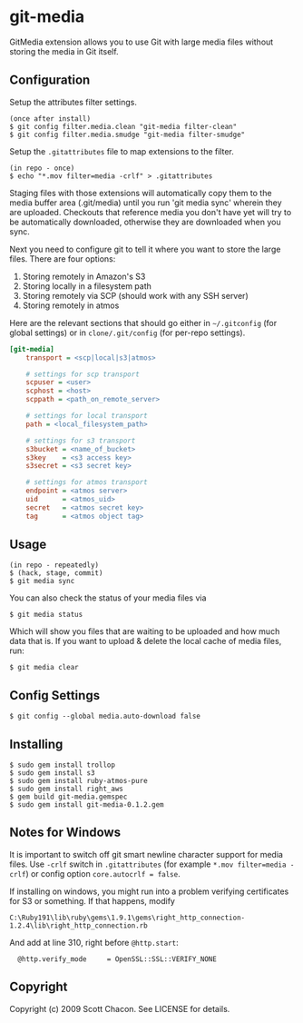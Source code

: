 # git-media

GitMedia extension allows you to use Git with large media files
without storing the media in Git itself.

## Configuration

Setup the attributes filter settings.

	(once after install)
	$ git config filter.media.clean "git-media filter-clean"
	$ git config filter.media.smudge "git-media filter-smudge"

Setup the `.gitattributes` file to map extensions to the filter.

	(in repo - once)
	$ echo "*.mov filter=media -crlf" > .gitattributes

Staging files with those extensions will automatically copy them to the
media buffer area (.git/media) until you run 'git media sync' wherein they
are uploaded.  Checkouts that reference media you don't have yet will try to
be automatically downloaded, otherwise they are downloaded when you sync.

Next you need to configure git to tell it where you want to store the large files.
There are four options:

1. Storing remotely in Amazon's S3
2. Storing locally in a filesystem path
3. Storing remotely via SCP (should work with any SSH server)
4. Storing remotely in atmos

Here are the relevant sections that should go either in `~/.gitconfig` (for global settings)
or in `clone/.git/config` (for per-repo settings).

```ini
[git-media]
	transport = <scp|local|s3|atmos>

	# settings for scp transport
	scpuser = <user>
	scphost = <host>
	scppath = <path_on_remote_server>

	# settings for local transport
	path = <local_filesystem_path>

	# settings for s3 transport
	s3bucket = <name_of_bucket>
	s3key    = <s3 access key>
	s3secret = <s3 secret key>

	# settings for atmos transport
	endpoint = <atmos server>
	uid      = <atmos_uid>
	secret   = <atmos secret key>
	tag      = <atmos object tag>
```


## Usage

	(in repo - repeatedly)
	$ (hack, stage, commit)
	$ git media sync

You can also check the status of your media files via

	$ git media status

Which will show you files that are waiting to be uploaded and how much data
that is. If you want to upload & delete the local cache of media files, run:

	$ git media clear

## Config Settings

	$ git config --global media.auto-download false


## Installing

    $ sudo gem install trollop
    $ sudo gem install s3
    $ sudo gem install ruby-atmos-pure
    $ sudo gem install right_aws
    $ gem build git-media.gemspec
    $ sudo gem install git-media-0.1.2.gem

## Notes for Windows

It is important to switch off git smart newline character support for media files.
Use `-crlf` switch in `.gitattributes` (for example `*.mov filter=media -crlf`) or config option `core.autocrlf = false`.

If installing on windows, you might run into a problem verifying certificates
for S3 or something. If that happens, modify

	C:\Ruby191\lib\ruby\gems\1.9.1\gems\right_http_connection-1.2.4\lib\right_http_connection.rb

And add at line 310, right before `@http.start`:

      @http.verify_mode     = OpenSSL::SSL::VERIFY_NONE

## Copyright

Copyright (c) 2009 Scott Chacon. See LICENSE for details.
